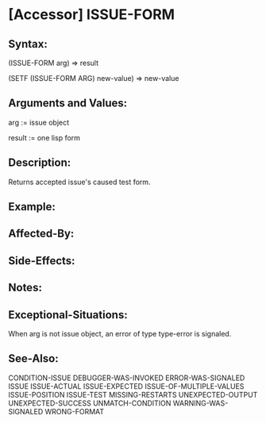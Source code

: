 # [Accessor] ISSUE-FORM

## Syntax:

(ISSUE-FORM arg) => result

(SETF (ISSUE-FORM ARG) new-value) => new-value

## Arguments and Values:

arg := issue object

result := one lisp form

## Description:
Returns accepted issue's caused test form.

## Example:

## Affected-By:

## Side-Effects:

## Notes:

## Exceptional-Situations:
When arg is not issue object, an error of type type-error is signaled.

## See-Also:

CONDITION-ISSUE
DEBUGGER-WAS-INVOKED
ERROR-WAS-SIGNALED
ISSUE
ISSUE-ACTUAL
ISSUE-EXPECTED
ISSUE-OF-MULTIPLE-VALUES
ISSUE-POSITION
ISSUE-TEST
MISSING-RESTARTS
UNEXPECTED-OUTPUT
UNEXPECTED-SUCCESS
UNMATCH-CONDITION
WARNING-WAS-SIGNALED
WRONG-FORMAT
